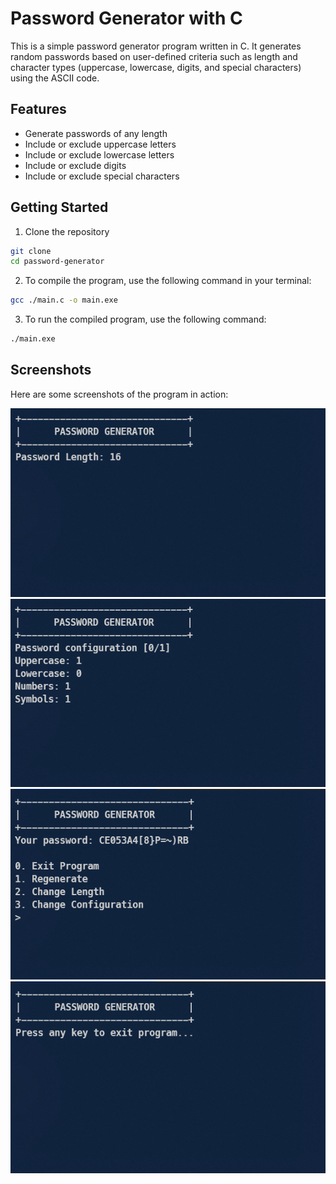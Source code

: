 # Password Generator with C

This is a simple password generator program written in C. It generates random passwords based on user-defined criteria such as length and character types (uppercase, lowercase, digits, and special characters) using the ASCII code.

## Features

- Generate passwords of any length
- Include or exclude uppercase letters
- Include or exclude lowercase letters
- Include or exclude digits
- Include or exclude special characters

## Getting Started

1. Clone the repository

```sh
git clone 
cd password-generator
```

2. To compile the program, use the following command in your terminal:

```sh
gcc ./main.c -o main.exe
```

3. To run the compiled program, use the following command:

```sh
./main.exe
```

## Screenshots

Here are some screenshots of the program in action:

![Screenshot 1](docs/ss_1.png)
![Screenshot 2](docs/ss_2.png)
![Screenshot 3](docs/ss_3.png)
![Screenshot 4](docs/ss_4.png)